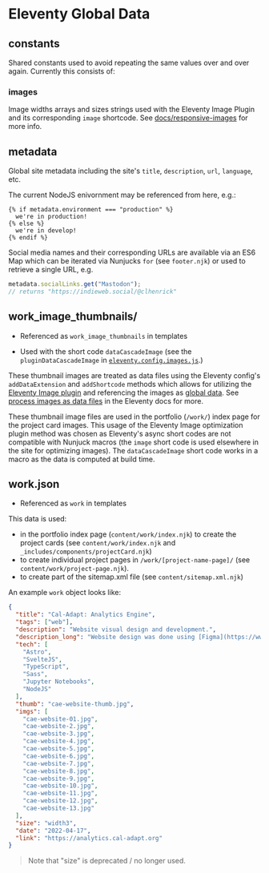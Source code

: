 # Eleventy Global Data

## constants

Shared constants used to avoid repeating the same values over and over again. Currently this consists of:

### images

Image widths arrays and sizes strings used with the Eleventy Image Plugin and its corresponding `image` shortcode. See [docs/responsive-images](../docs/responsive-images.md) for more info.

## metadata

Global site metadata including the site's `title`, `description`, `url`, `language`, etc.

The current NodeJS enivornment may be referenced from here, e.g.:

```nunjucks
{% if metadata.environment === "production" %}
  we're in production!
{% else %}
  we're in develop!
{% endif %}
```

Social media names and their corresponding URLs are available via an ES6 Map which can be iterated via Nunjucks `for` (see `footer.njk`) or used to retrieve a single URL, e.g.

```js
metadata.socialLinks.get("Mastodon");
// returns "https://indieweb.social/@clhenrick"
```

## work_image_thumbnails/

- Referenced as `work_image_thumbnails` in templates

- Used with the short code `dataCascadeImage` (see the `pluginDataCascadeImage` in [`eleventy.config.images.js`](../eleventy.config.images.js).)

These thumbnail images are treated as data files using the Eleventy config's `addDataExtension` and `addShortcode` methods which allows for utilizing the [Eleventy Image plugin](https://www.11ty.dev/docs/plugins/image/) and referencing the images as [global data](https://www.11ty.dev/docs/data-global/). See [process images as data files](https://www.11ty.dev/docs/plugins/image/#process-images-as-data-files) in the Eleventy docs for more.

These thumbnail image files are used in the portfolio (`/work/`) index page for the project card images. This usage of the Eleventy Image optimization plugin method was chosen as Eleventy's async short codes are not compatible with Nunjuck macros (the `image` short code is used elsewhere in the site for optimizing images). The `dataCascadeImage` short code works in a macro as the data is computed at build time.

## work.json

- Referenced as `work` in templates

This data is used:

- in the portfolio index page (`content/work/index.njk`) to create the project cards (see `content/work/index.njk` and `_includes/components/projectCard.njk`)
- to create individual project pages in `/work/[project-name-page]/` (see `content/work/project-page.njk`).
- to create part of the sitemap.xml file (see `content/sitemap.xml.njk`)

An example `work` object looks like:

```json
{
  "title": "Cal-Adapt: Analytics Engine",
  "tags": ["web"],
  "description": "Website visual design and development.",
  "description_long": "Website design was done using [Figma](https://www.figma.com/), mainly for creating basic mocks and a style guide (scroll down to view), the rest of the design process was done using Markdown, HTML, and Sass. The website was built using the [Astro](https://astro.build/) static site generator, which uses the concept of \"partial hydration\" to keep client-side JavaScript to a minimum. CAE Jupyter Notebooks were converted to Markdown using Jupyter's [nbconvert](https://pypi.org/project/nbconvert/) utility, allowing for fast loading and previewing of notebook contents.",
  "tech": [
    "Astro",
    "SvelteJS",
    "TypeScript",
    "Sass",
    "Jupyter Notebooks",
    "NodeJS"
  ],
  "thumb": "cae-website-thumb.jpg",
  "imgs": [
    "cae-website-01.jpg",
    "cae-website-2.jpg",
    "cae-website-3.jpg",
    "cae-website-4.jpg",
    "cae-website-5.jpg",
    "cae-website-6.jpg",
    "cae-website-7.jpg",
    "cae-website-8.jpg",
    "cae-website-9.jpg",
    "cae-website-10.jpg",
    "cae-website-11.jpg",
    "cae-website-12.jpg",
    "cae-website-13.jpg"
  ],
  "size": "width3",
  "date": "2022-04-17",
  "link": "https://analytics.cal-adapt.org"
}
```

> Note that "size" is deprecated / no longer used.
